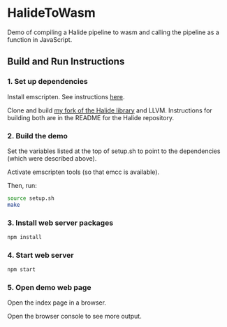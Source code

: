 # HalideToWasm #

Demo of compiling a Halide pipeline to wasm and calling the pipeline as a function in JavaScript.

## Build and Run Instructions ##

### 1. Set up dependencies ###

Install emscripten. See instructions [here](http://kripken.github.io/emscripten-site/docs/getting_started/downloads.html).

Clone and build [my fork of the Halide library](https://github.com/rajeevgUCI/Halide) and LLVM. Instructions for building both are in the README for the Halide repository.

### 2. Build the demo ###

Set the variables listed at the top of setup.sh to point to the dependencies (which were described above).

Activate emscripten tools (so that emcc is available).

Then, run:
```bash
source setup.sh
make
```

### 3. Install web server packages ###

```bash
npm install
```

### 4. Start web server ###

```bash
npm start
```

### 5. Open demo web page ###

Open the index page in a browser.

Open the browser console to see more output.
